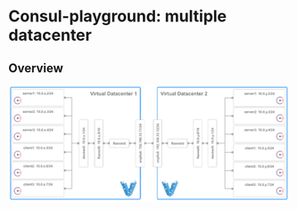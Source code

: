 Consul-playground: multiple datacenter
=================================

## Overview
![Overview Figure](./docs/images/overview.png)
